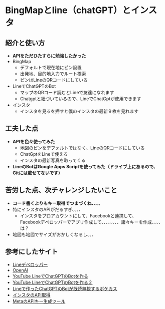 # BingMapとline（chatGPT）とインスタ

## 紹介と使い方
- **APIをただひたすらに勉強したかった**
- BingMap
  - デフォルトで現在地にピン設置
  - 出発地、目的地入力でルート検索
  - ピンはLineのQRコードにしている
- LineでChatGPTのBot
  - マップのQRコード読むとLineで友達になれます
  - Chatgptと紐づいているので、LineでChatGptが使用できます
- インスタ
  - インスタを見るを押すと僕のインスタの最新９枚を見れます

## 工夫した点
- **APIを色々使ってみた**
  - 地図のピンをデフォルトではなく、LineのQRコードにしている
  - ChatGptをLineで使える
  - インスタの最新写真を取ってくる
- **LineのBotはGoogle Apps Scriptを使ってみた（ドライブ上にあるので、Gitには載せてないです）**

## 苦労した点、次チャレンジしたいこと
- **コード書くよりもキー取得でつまづくね、、、、**
- 特にインスタのAPIがだるすぎ、、、、
  - インスタをプロアカウントにして、Facebookと連携して、<br>Facebookデベロッパーでアプリ作成して、、、、、、、、諸々キーを作成、、、、は？
- 地図も地図でサイズがおかしくなるし、、、

## 参考にしたサイト
- [Lineデベロッパー](https://developers.line.biz/ja/)
- [OpenAI](https://openai.com/)
- [YouTube LineでChatGPTのBotを作る](https://www.youtube.com/watch?v=aQMlfptyIaQ)
- [YouTube LineでChatGPTのBotを作る２](https://www.youtube.com/watch?v=iUxVRWBF0Mw&t=370s)
- [Lineで作ったChatGPTのBotが既読無視するボケカス](https://prtn-life.com/blog/openai-expired)
- [インスタのAPI取得](https://toriton.link/coding/insta_embed/)
- [MetaのAPIキー生成ツール](https://apiquerymaker.tech/instagram-graph-api)

